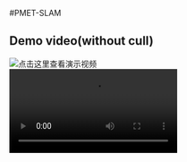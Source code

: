 #PMET-SLAM
## Demo video(without cull)
![点击这里查看演示视频](https://github.com/atat1010/code/blob/main/demo.gif)  
![original video](demo.mp4)
